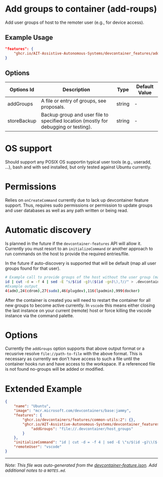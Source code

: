 
# Add groups to container (add-roups)

Add user groups of host to the remoter user (e.g., for device access).

## Example Usage

```json
"features": {
    "ghcr.io/AIT-Assistive-Autonomous-Systems/devcontainer_features/add-roups:0": {}
}
```

## Options

| Options Id | Description | Type | Default Value |
|-----|-----|-----|-----|
| addGroups | A file or entry of groups, see proposals. | string | - |
| storeBackup | Backup group and user file to specified location (mostly for debugging or testing). | string | - |

# OS support
Should support any POSIX OS supportin typical user tools (e.g., useradd, ...), bash and with sed installed, but only tested against Ubuntu currently.
# Permissions
Relies on `onCreateCommand` currently due to lack up devcontainer feature support. Thus, requires sudo permissions or permission to update groups and user databases as well as any path written or being read.
# Automatic discovery
Is planned in the future if the `devcontainer-features` API will allow it. Currently you must resort to an `initializeCommand` or another approach to run commands on the host to provide the required entries/file.

In the future if auto-discovery is supported that will be default (map all user groups found for that user).

```sh
# Example call to provide groups of the host without the user group (mapped by common-utils already)
id | cut -d = -f 4 | sed -E "s/$(id -g)\($(id -gn)\),?//" > .devcontainer/host_groups
#Example output_
4(adm),24(cdrom),27(sudo),46(plugdev),116(lpadmin),999(docker)
```

After the container is created you will need to restart the container for all new groups to become active currently.
In `vscode` this means either closing the last instance on your current (remote) host or force killing the vscode instance via the command palette.

# Options
Currently the `addGroups` option supports that above output format or a recusrive resolve `file://path-to-file` with the above format. This is necessary as currently we don't have access to such a file until the container hooks run and have access to the workspace. If a referenced file is not found no-groups will be added or modified.

# Extended Example

```json
{
	"name": "Ubuntu",
	"image": "mcr.microsoft.com/devcontainers/base:jammy",
	"features": {
		"ghcr.io/devcontainers/features/common-utils:2": {},
		"ghcr.io/AIT-Assistive-Autonomous-Systems/devcontainer_features/add-groups": {
			"addGroups": "file://.devcontainer/host_groups"
		}
	},
    "initializeCommand": "id | cut -d = -f 4 | sed -E \"s/$(id -g)\\($(id -gn)\\),?//\" > .devcontainer/host_groups",
    "remoteUser": "vscode"
}
```


---

_Note: This file was auto-generated from the [devcontainer-feature.json](https://github.com/AIT-Assistive-Autonomous-Systems/devcontainer_features/blob/main/src//add-groups/devcontainer-feature.json).  Add additional notes to a `NOTES.md`._
